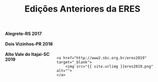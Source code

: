 ﻿---
layout: page-fullwidth
title: "Edições Anteriores da ERES"
#meta_title: "Duvidas? Entre em contato conosco"
subheadline: ""
#teaser: "Entre em contato conosco pelo e-mail #eres2020.uem@gmail.com"
permalink: "/edicoes_anteriores/"
header:
   image_fullwidth: fachada_uem.jpg
---



<div class="medium-8 columns t30">
	<b>Alegrete-RS 2017</b>
	<a href="https://eventos.unipampa.edu.br/eres" target="_blank">  	
		<img src="{{ site.urlimg }}eres2017.png" alt="">
	</a>
</div><!-- /.medium-8.columns -->

<br> 

<div class="medium-8 columns t30">
      <b>Dois Vizinhos-PR 2018</b>	
	<a href="https://coens.dv.utfpr.edu.br/eres" target="_blank">
		<img src="{{ site.urlimg }}eres2018.png" alt=""></a> 
</div><!-- /.medium-8.columns -->

<br> 

<div class="medium-8 columns t30">      
	<b>Alto Vale do Itajai-SC 2019</b>
	
	<a href="http://www2.sbc.org.br/eres2019" target="_blank">
		<img src="{{ site.urlimg }}eres2019.png" alt="">
	</a>
</div><!-- /.medium-8.columns -->









